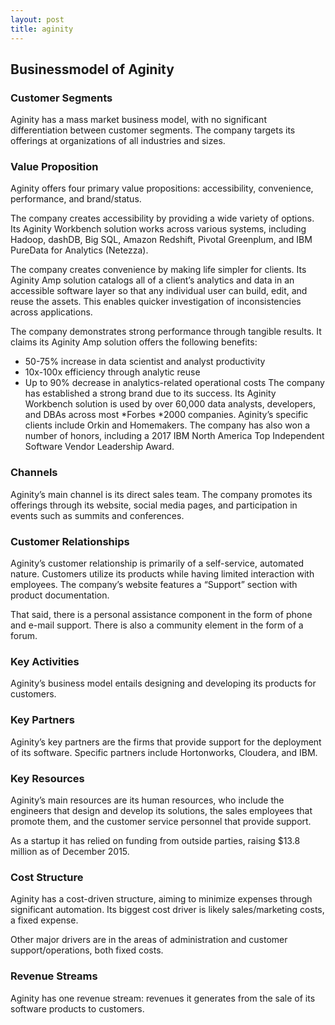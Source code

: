 ```yaml
---
layout: post
title: aginity
---
```


Businessmodel of Aginity
-------------------------

### Customer Segments

Aginity has a mass market business model, with no significant differentiation between customer segments. The company targets its offerings at organizations of all industries and sizes.

### Value Proposition

Aginity offers four primary value propositions: accessibility, convenience, performance, and brand/status.

The company creates accessibility by providing a wide variety of options. Its Aginity Workbench solution works across various systems, including Hadoop, dashDB, Big SQL, Amazon Redshift, Pivotal Greenplum, and IBM PureData for Analytics (Netezza).

The company creates convenience by making life simpler for clients. Its Aginity Amp solution catalogs all of a client’s analytics and data in an accessible software layer so that any individual user can build, edit, and reuse the assets. This enables quicker investigation of inconsistencies across applications.

The company demonstrates strong performance through tangible results. It claims its Aginity Amp solution offers the following benefits:

 * 50-75% increase in data scientist and analyst productivity
* 10x-100x efficiency through analytic reuse
* Up to 90% decrease in analytics-related operational costs
 The company has established a strong brand due to its success. Its Aginity Workbench solution is used by over 60,000 data analysts, developers, and DBAs across most *Forbes *2000 companies. Aginity’s specific clients include Orkin and Homemakers. The company has also won a number of honors, including a 2017 IBM North America Top Independent Software Vendor Leadership Award.

### Channels

Aginity’s main channel is its direct sales team. The company promotes its offerings through its website, social media pages, and participation in events such as summits and conferences.

### Customer Relationships

Aginity’s customer relationship is primarily of a self-service, automated nature. Customers utilize its products while having limited interaction with employees. The company’s website features a “Support” section with product documentation.

That said, there is a personal assistance component in the form of phone and e-mail support. There is also a community element in the form of a forum.

### Key Activities

Aginity’s business model entails designing and developing its products for customers.

### Key Partners

Aginity’s key partners are the firms that provide support for the deployment of its software. Specific partners include Hortonworks, Cloudera, and IBM.

### Key Resources

Aginity’s main resources are its human resources, who include the engineers that design and develop its solutions, the sales employees that promote them, and the customer service personnel that provide support.

As a startup it has relied on funding from outside parties, raising $13.8 million as of December 2015.

### Cost Structure

Aginity has a cost-driven structure, aiming to minimize expenses through significant automation. Its biggest cost driver is likely sales/marketing costs, a fixed expense.

Other major drivers are in the areas of administration and customer support/operations, both fixed costs.

### Revenue Streams

Aginity has one revenue stream: revenues it generates from the sale of its software products to customers.
